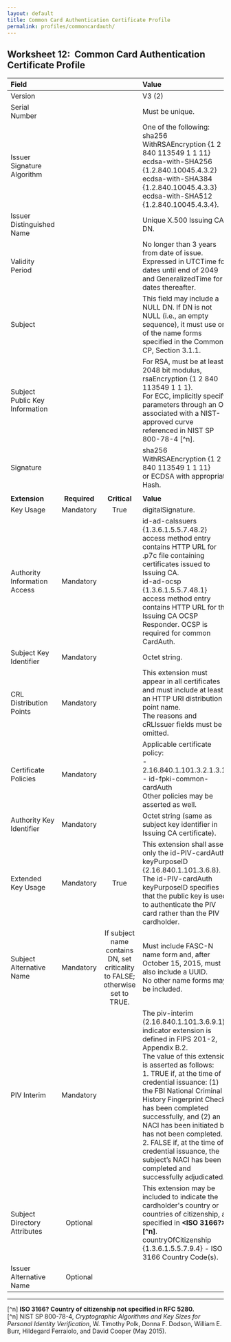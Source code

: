 ```yaml
---
layout: default
title: Common Card Authentication Certificate Profile
permalink: profiles/commoncardauth/
---
```


## Worksheet 12:&nbsp;&nbsp;Common Card Authentication Certificate Profile

| **Field** |       |       | **Value**                             |
| :-------- | :---: | :---: | :-------------------------------     |
| Version   |       |       | V3 (2)                                 |
| Serial Number   |       |       | Must be unique. |
| Issuer Signature Algorithm   |       |       |  One of the following: <BR>sha256 WithRSAEncryption {1 2 840 113549 1 1 11} <BR>ecdsa-with-SHA256 {1.2.840.10045.4.3.2} <BR>ecdsa-with-SHA384 {1.2.840.10045.4.3.3} <BR>ecdsa-with-SHA512 {1.2.840.10045.4.3.4}. | 
| Issuer Distinguished Name   |       |       |  Unique X.500 Issuing CA DN.  |
| Validity Period   |       |       |  No longer than 3 years from date of issue.<BR>Expressed in UTCTime for dates until end of 2049 and GeneralizedTime for dates thereafter.  | 
| Subject   |       |       |   This field may include a NULL DN. If DN is not NULL (i.e., an empty sequence), it must use one of the name forms specified in the Common CP, Section 3.1.1.   |
| Subject Public Key Information   |       |       |   For RSA, must be at least 2048 bit modulus, rsaEncryption {1 2 840 113549 1 1 1}.<BR>For ECC, implicitly specify parameters through an OID associated with a NIST-approved curve referenced in NIST SP 800-78-4 [^n].   |
| Signature   |       |       |   sha256 WithRSAEncryption {1 2 840 113549 1 1 11}<BR>or ECDSA with appropriate Hash.   |
|               |                 |              |                                       |
| **Extension** |  **Required**   | **Critical** | **Value**                             |
| Key Usage  | Mandatory | True |  digitalSignature.  |
|Authority Information Access   | Mandatory  |  | id-ad-caIssuers {1.3.6.1.5.5.7.48.2} access method entry contains HTTP URL for .p7c file containing certificates issued to Issuing CA.<BR>id-ad-ocsp {1.3.6.1.5.5.7.48.1} access method entry contains HTTP URL for the Issuing CA OCSP Responder. OCSP is required for common CardAuth.  | 
| Subject Key Identifier   | Mandatory |  | Octet string.  |
| CRL Distribution Points   | Mandatory |   |  This extension must appear in all certificates and must include at least an HTTP URI distribution point name.<BR>The reasons and cRLIssuer fields must be omitted. | 
| Certificate Policies   | Mandatory  |  | Applicable certificate policy:<BR>- 2.16.840.1.101.3.2.1.3.17 - id-fpki-common-cardAuth<BR>Other policies may be asserted as well. |
| Authority Key Identifier   | Mandatory  |  | Octet string (same as subject key identifier in Issuing CA certificate). |
| Extended Key Usage   | Mandatory | True |  This extension shall assert only the id-PIV-cardAuth keyPurposeID {2.16.840.1.101.3.6.8}.<BR>The id-PIV-cardAuth keyPurposeID specifies that the public key is used to authenticate the PIV card rather than the PIV cardholder.  |
| Subject Alternative Name   | Mandatory  | If subject name contains<BR>DN, set criticality to FALSE;<BR>otherwise set to TRUE. | Must include FASC-N name form and, after October 15, 2015, must also include a UUID.<BR>No other name forms may be included.  |
| PIV Interim   | Mandatory  |  | The piv-interim (2.16.840.1.101.3.6.9.1) indicator extension is defined in FIPS 201-2, Appendix B.2.<BR>The value of this extension is asserted as follows:<BR>1. TRUE if, at the time of credential issuance: (1) the FBI National Criminal History Fingerprint Check has been completed successfully, and (2) an NACI has been initiated but has not been completed.<BR>2. FALSE if, at the time of credential issuance, the subject’s NACI has been completed and successfully adjudicated.  |
| Subject Directory Attributes   | Optional  |  | This extension may be included to indicate the cardholder's country or countries of citizenship, as specified in **<ISO 3166?> [^n]**.<BR>countryOfCitizenship {1.3.6.1.5.5.7.9.4} - ISO 3166 Country Code(s). | 
| Issuer Alternative Name   | Optional  |  |   | 

-------
[^n] **ISO 3166?  Country of citizenship not specified in RFC 5280.**<BR>
[^n] NIST SP 800-78-4, _Cryptographic Algorithms and Key Sizes for Personal Identity Verification_, W. Timothy Polk, Donna F. Dodson, William E. Burr, Hildegard Ferraiolo, and David Cooper (May 2015).

